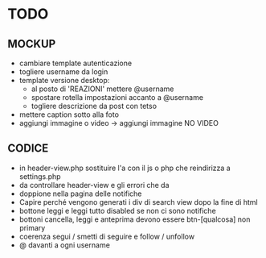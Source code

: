 # TODO

## MOCKUP

- cambiare template autenticazione
- togliere username da login
- template versione desktop:
  - al posto di 'REAZIONI' mettere @username
  - spostare rotella impostazioni accanto a @username
  - togliere descrizione da post con tetso
- mettere caption sotto alla foto
- aggiungi immagine o video -> aggiungi immagine NO VIDEO

## CODICE

- in header-view.php sostituire l'a con il js o php che reindirizza a settings.php
- da controllare header-view e gli errori che da
- doppione nella pagina delle notifiche
- Capire perché vengono generati i div di search view dopo la fine di html
- bottone leggi e leggi tutto disabled se non ci sono notifiche
- bottoni cancella, leggi e anteprima devono essere btn-[qualcosa] non primary
- coerenza segui / smetti di seguire e follow / unfollow
- @ davanti a ogni username
